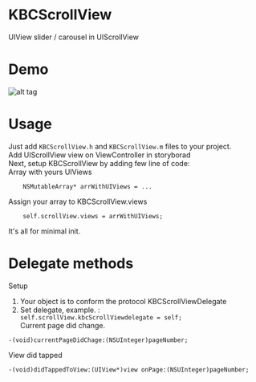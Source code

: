 # KBCScrollView
UIView slider / carousel in UIScrollView
# Demo
![alt tag](https://raw.githubusercontent.com/kostyabl/KBCScrollView/master/KBCScrollView480.gif)
# Usage
Just add <code>KBCScrollView.h</code> and <code>KBCScrollView.m</code> files to your project.<br>
Add UIScrollView view on ViewController in storyborad<Br>
Next, setup KBCScrollView by adding few line of code:<br>
Array with yours UIViews
```objc
    NSMutableArray* arrWithUIViews = ...
```  
Assign your array to KBCScrollView.views
```objc
    self.scrollView.views = arrWithUIViews;
```  
It's all for minimal init.
# Delegate methods
Setup<br>
1. Your object is to conform the protocol KBCScrollViewDelegate <br>
2. Set delegate, example. : <code> self.scrollView.kbcScrollViewdelegate = self; </code><br>
Current page did change.<br>
```objc
-(void)currentPageDidChage:(NSUInteger)pageNumber;
```  
View did tapped
```objc
-(void)didTappedToView:(UIView*)view onPage:(NSUInteger)pageNumber;
```  


